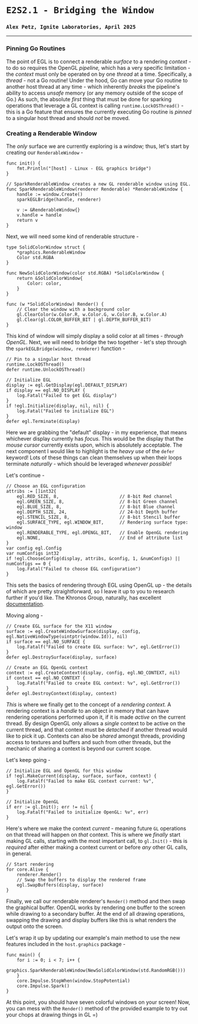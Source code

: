 # `E2S2.1 - Bridging the Window`
### `Alex Petz, Ignite Laboratories, April 2025`

---

### Pinning Go Routines
The point of EGL is to connect a renderable _surface_ to a rendering _context_ - to do so requires the OpenGL _pipeline,_
which has a very specific limitation - the _context_ must only be operated on by one _thread_ at a time.  Specifically,
a _thread_ - not a Go routine!  Under the hood, Go can move your Go routine to another host thread at any time - which
inherently _breaks_ the pipeline's ability to access _unsafe_ memory (or any memory outside of the scope of Go.)  As such,
the absolute _first_ thing that must be done for sparking operations that leverage a GL context is calling 
`runtime.LockOSThread()` - this is a Go feature that ensures the currently executing Go routine is _pinned_ to a singular
host thread and should _not_ be moved.

### Creating a Renderable Window
The _only_ surface we are currently exploring is a _window;_ thus, let's start by creating our `RenderableWindow` - 

    func init() {
        fmt.Println("[host] - Linux - EGL graphics bridge")
    }
    
    // SparkRenderableWindow creates a new GL renderable window using EGL.
    func SparkRenderableWindow(renderer Renderable) *RenderableWindow {
        handle := window.Create()
        sparkEGLBridge(handle, renderer)
    
        v := &RenderableWindow{}
        v.handle = handle
        return v
    }

Next, we will need some kind of renderable structure - 

    type SolidColorWindow struct {
        *graphics.RenderableWindow
        Color std.RGBA
    }
    
    func NewSolidColorWindow(color std.RGBA) *SolidColorWindow {
        return &SolidColorWindow{
            Color: color,
        }
    }
    
    func (w *SolidColorWindow) Render() {
        // Clear the window with a background color
        gl.ClearColor(w.Color.R, w.Color.G, w.Color.B, w.Color.A)
        gl.Clear(gl.COLOR_BUFFER_BIT | gl.DEPTH_BUFFER_BIT)
    }

This kind of window will simply display a solid color at all times - _through OpenGL._  Next, we will need to
bridge the two together - let's step through the `sparkEGLBridge(window, renderer)` function -

    // Pin to a singular host thread
	runtime.LockOSThread()
	defer runtime.UnlockOSThread()

	// Initialize EGL
	display := egl.GetDisplay(egl.DEFAULT_DISPLAY)
	if display == egl.NO_DISPLAY {
		log.Fatal("Failed to get EGL display")
	}
	if !egl.Initialize(display, nil, nil) {
		log.Fatal("Failed to initialize EGL")
	}
	defer egl.Terminate(display)

Here we are grabbing the "default" display - in my experience, that means whichever display currently has _focus._
This would be the display that the _mouse cursor_ currently exists upon, which is absolutely acceptable.  The next
component I would like to highlight is the _heavy use_ of the `defer` keyword!  Lots of these things can clean
themselves up when their loops terminate _naturally_ - which should be leveraged _whenever possible!_

Let's continue -

	// Choose an EGL configuration
	attribs := []int32{
		egl.RED_SIZE, 8,                       // 8-bit Red channel
		egl.GREEN_SIZE, 8,                     // 8-bit Green channel
		egl.BLUE_SIZE, 8,                      // 8-bit Blue channel
		egl.DEPTH_SIZE, 24,                    // 24-bit Depth buffer
		egl.STENCIL_SIZE, 8,                   // 8-bit Stencil buffer
		egl.SURFACE_TYPE, egl.WINDOW_BIT,      // Rendering surface type: window
		egl.RENDERABLE_TYPE, egl.OPENGL_BIT,   // Enable OpenGL rendering
		egl.NONE,                              // End of attribute list
	}
	var config egl.Config
	var numConfigs int32
	if !egl.ChooseConfig(display, attribs, &config, 1, &numConfigs) || numConfigs == 0 {
		log.Fatal("Failed to choose EGL configuration")
	}

This sets the basics of rendering through EGL using OpenGL up - the details of which are pretty straightforward,
so I leave it up to you to research further if you'd like.  The Khronos Group, naturally, has excellent [documentation](https://registry.khronos.org/EGL/sdk/docs/man/html/eglChooseConfig.xhtml). 

Moving along -

	// Create EGL surface for the X11 window
	surface := egl.CreateWindowSurface(display, config, egl.NativeWindowType(uintptr(window.Id)), nil)
	if surface == egl.NO_SURFACE {
		log.Fatalf("Failed to create EGL surface: %v", egl.GetError())
	}
	defer egl.DestroySurface(display, surface)

	// Create an EGL OpenGL context
	context := egl.CreateContext(display, config, egl.NO_CONTEXT, nil)
	if context == egl.NO_CONTEXT {
		log.Fatalf("Failed to create EGL context: %v", egl.GetError())
	}
	defer egl.DestroyContext(display, context)

_This_ is where we finally get to the concept of a _rendering context._  A rendering context is a _handle_ to
an object in memory that can have rendering operations performed upon it, if it is made _active_ on the current
thread.  By design OpenGL only allows a _single_ context to be active on the current thread, and that context
must be _detached_ if another thread would like to pick it up.  Contexts can also be _shared_ amongst threads,
providing access to textures and buffers and such from other threads, but the mechanic of sharing a context is 
beyond our current scope.    

Let's keep going -

	// Initialize EGL and OpenGL for this window
	if !egl.MakeCurrent(display, surface, surface, context) {
		log.Fatalf("Failed to make EGL context current: %v", egl.GetError())
	}

	// Initialize OpenGL
	if err := gl.Init(); err != nil {
		log.Fatalf("Failed to initialize OpenGL: %v", err)
	}

Here's where we make the context _current_ - meaning future `GL` operations on that thread will happen on _that_
context.  This is where we _finally_ start making GL calls, starting with the most important call, to `gl.Init()` - 
this is _required_ after either making a context current or before _any_ other GL calls, in general.

	// Start rendering
	for core.Alive {
		renderer.Render()
		// Swap the buffers to display the rendered frame
		egl.SwapBuffers(display, surface)
	}

Finally, we call our renderable renderer's `Render()` method and then swap the graphical buffer.  OpenGL works by rendering
one buffer to the screen while drawing to a secondary buffer.  At the end of all drawing operations, swapping the drawing and 
display buffers like this is what renders the output onto the screen.

Let's wrap it up by updating our example's main method to use the new features included in the `host.graphics` package -

    func main() {
        for i := 0; i < 7; i++ {
		    graphics.SparkRenderableWindow(NewSolidColorWindow(std.RandomRGB()))
        }
        core.Impulse.StopWhen(window.StopPotential)
        core.Impulse.Spark()
    }

At this point, you should have seven colorful windows on your screen!  Now, you can mess with the `Render()` method of
the provided example to try out your chops at drawing things in GL =)